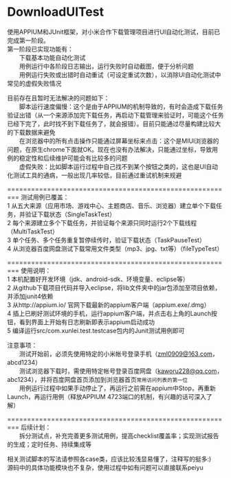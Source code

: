 DownloadUITest
==============
使用APPIUM和JUnit框架，对小米合作下载管理项目进行UI自动化测试，目前已完成第一阶段。<br>
第一阶段已实现功能有：<br>
　　下载基本功能自动化测试<br>
　　用例运行中各阶段日志输出，运行失败时自动截图，便于分析问题<br>
　　用例运行失败或出错时自动重试（可设定重试次数），以消除UI自动化测试中常见的虚假失败情况<br>

目前存在且暂时无法解决的问题如下：<br>
　　脚本运行速度偏慢：这个是由于APPIUM的机制导致的，有时会造成下载任务验证出错（从一个来源添加完下载任务，再启动下载管理来验证时，可能这个任务已经下完了，此时找不到下载任务了，就会报错）。目前只能通过尽量构建比较大的下载数据来避免<br>
　　在浏览器中的所有点击操作只能通过屏幕坐标来点击：这个是MIUI浏览器的问题，在原生chrome下面就OK。现在也没有办法解决，只能通过坐标，导致用例的稳定性和后续维护可能会有比较多的问题<br>
　　虚假失败：比如脚本运行过程中自己找不到某个按钮之类的，这也是UI自动化测试工具的通病，一般出现几率较低，目前通过重试机制来规避

=========================================================
测试用例已覆盖：<br>
1   从五大来源（应用市场、游戏中心、主题商店、音乐、浏览器）建立单个下载任务，并验证下载状态（SingleTaskTest）<br>
2   每个来源建立多个下载任务，并验证每个来源只同时运行2个下载线程（MultiTaskTest）<br>
3   单个任务、多个任务重复暂停续传时，验证下载状态（TaskPauseTest）<br>
4   从浏览器百度网盘测试下载常用文件类型（mp3、jpg、txt等）（fileTypeTest）<br>

=========================================================
使用说明：<br>
1   本机配置好开发环境（jdk、android-sdk、环境变量、eclipse等）<br>
2   从github下载项目代码并导入eclipse，将lib文件夹中的jar包添加至项目依赖，并添加junit4依赖<br>
3   从http://appium.io/ 官网下载最新的appium客户端（appium.exe/.dmg）<br>
4   插上已刷好测试环境的手机，运行appium客户端，并点击右上角的Launch按钮，看到界面上开始有日志刷新即表示appium启动成功<br>
5   编译运行src/com.xunlei.test.testcase包内的Junit测试用例即可<br>

注意事项：<br>
　　测试开始前，必须先使用特定的小米帐号登录手机（zml0909@163.com，abcd1234）<br>
　　测试浏览器下载时，需使用特定帐号登录百度网盘（kaworu228@qq.com，abc1234），并将百度网盘首页添加到浏览器首页`常用访问列表的第一位`<br>
　　用例运行过程中如果手动停止了，再运行之前需在appium中Stop，再重新Launch，再运行用例（释放APPIUM 4723端口的机制，有兴趣的话可深入了解）<br>


=========================================================
后续计划：<br>
　　拆分测试点，补充完善更多测试用例，提高checklist覆盖率；实现测试报告的生成；定时任务、持续集成等<br>

相关测试脚本的写法请参照各case类，应该比较浅显易懂了，注释写的挺多:)<br>
源码中的具体功能模块也不复杂，使用过程中如有问题可以直接联系peiyu
